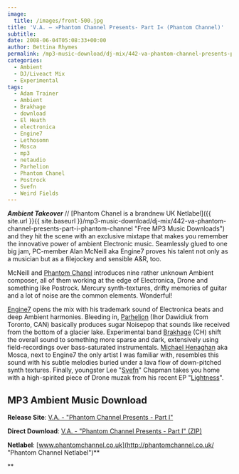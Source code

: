 ```yaml
---
image:
  title: /images/front-500.jpg
title: 'V.A. – »Phantom Channel Presents- Part I« (Phantom Channel)'
subtitle: 
date: 2008-06-04T05:08:33+00:00
author: Bettina Rhymes
permalink: /mp3-music-download/dj-mix/442-va-phantom-channel-presents-part-i-phantom-channel
categories:
  - Ambient
  - DJ/Liveact Mix
  - Experimental
tags:
  - Adam Trainer
  - Ambient
  - Brakhage
  - download
  - El Heath
  - electronica
  - Engine7
  - Lethosomn
  - Mosca
  - mp3
  - netaudio
  - Parhelion
  - Phantom Chanel
  - Postrock
  - Svefn
  - Weird Fields
---
```

***Ambient Takeover*** // [Phantom Chanel is a brandnew UK Netlabel]({{ site.url }}{{ site.baseurl }}/mp3-music-download/dj-mix/442-va-phantom-channel-presents-part-i-phantom-channel "Free MP3 Music Downloads") and they hit the scene with an exclusive mixtape that makes you remember the innovative power of ambient Electronic music. Seamlessly glued to one big jam, PC-member Alan McNeill aka Engine7 proves his talent not only as a musician but as a filejockey and sensible A&R, too.<!--more-->

McNeill and [Phantom Chanel](http://www.phantomchannel.co.uk "Phantom Chanel Website") introduces nine rather unknown Ambient composer, all of them working at the edge of Electronica, Drone and something like Postrock. Mercury synth-textures, drifty memories of guitar and a lot of noise are the common elements. Wonderful!

[Engine7](http://www.myspace.com/engine7 "Engine7 @ myspace") opens the mix with his trademark sound of Electronica beats and deep Ambient harmonies. Bleeding in, [Parhelion](http://www.myspace.com/parhelionmusic "Parhelion @ myspace") (Ihor Dawidiuk from Toronto, CAN) basically produces sugar Noisepop that sounds like received from the bottom of a glacier lake. Experimental band [Brakhage](http://www.myspace.com/brkhgmusic "Brakhage @ myspace") (CH) shift the overall sound to something more sparse and dark, extensively using field-recordings over bass-saturated instrumentals. [Michael Henaghan](http://boringmachines.blogspot.com/ "Michael's Blog") aka Mosca, next to Engine7 the only artist I was familiar with, resembles this sound with his subtle melodies buried under a lava flow of down-pitched synth textures. Finally, youngster Lee "[Svefn](http://www.myspace.com/svefn "Svefn @ myspace")" Chapman takes you home with a high-spirited piece of Drone muzak from his recent EP "[Lightness](http://www.svefn.co.uk/music.htm "Lightness EP @ svefn.co.uk")".

## MP3 Ambient Music Download

**Release Site**: [V.A. - "Phantom Channel Presents - Part I"](http://www.phantomchannel.co.uk/releases.html "Phantom Channel Presents - Part 1")
  
 **Direct Download**: [V.A. - "Phantom Channel Presents - Part I" (ZIP)](http://www.phantomchannel.co.uk/PHCH001_1PhantomChannelCompilationPart1.zip)
  
 **Netlabel**: [www.phantomchannel.co.uk](http://phantomchannel.co.uk/ "Phantom Channel Netlabel")**
  
**